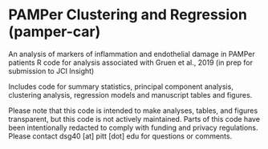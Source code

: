 # PAMPer Clustering and Regression (pamper-car)

An analysis of markers of inflammation and endothelial damage in PAMPer patients
R code for analysis associated with Gruen et al., 2019 (in prep for submission to JCI Insight)

Includes code for summary statistics, principal component analysis, clustering analysis, regression models and manuscript tables and figures.

Please note that this code is intended to make analyses, tables, and figures transparent, but this code is not actively maintained. Parts of this code have been intentionally redacted to comply with funding and privacy regulations. Please contact dsg40 [at] pitt [dot] edu for questions or comments.
